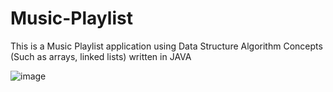 # Music-Playlist
This is a Music Playlist application using Data Structure Algorithm Concepts (Such as arrays, linked lists) written in JAVA

![image](https://user-images.githubusercontent.com/91002422/211190720-2bc66fa7-449f-4c46-9c5d-094043214a23.png)

